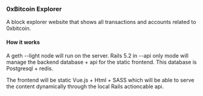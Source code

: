 ### 0xBitcoin Explorer

A block explorer website that shows all transactions and accounts related to 0xbitcoin.  


#### How it works 

A geth --light node will run on the server.  Rails 5.2 in --api only mode will manage the backend database + api for the static frontend.   This database is Postgresql + redis.  

The frontend will be static Vue.js + Html + SASS which will be able to serve the content dynamically through the local Rails actioncable api.
